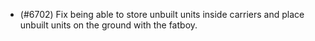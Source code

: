 - (#6702) Fix being able to store unbuilt units inside carriers and place unbuilt units on the ground with the fatboy.

